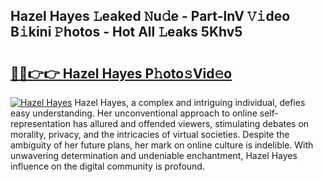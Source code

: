 ## Hazel Hayes 𝙻eaked 𝙽u𝚍e - Part-lnV 𝚅𝚒deo B𝚒kini 𝙿hotos - Hot All 𝙻eaks 5Khv5

# <h2><a href="http://ld3i7mk.urlbe.top/?page=Hazel+Hayes">🔗🔗👉👉 Hazel Hayes P𝚑oto𝚜Vid𝚎o</a></h2>

[![Hazel Hayes](https://i.imgur.com/eBuTRDB.gif)](http://ld3i7mk.urlbe.top/?page=Hazel+Hayes)
Hazel Hayes, a complex and intriguing individual, defies easy understanding. Her unconventional approach to online self-representation has allured and offended viewers, stimulating debates on morality, privacy, and the intricacies of virtual societies. Despite the ambiguity of her future plans, her mark on online culture is indelible. With unwavering determination and undeniable enchantment, Hazel Hayes influence on the digital community is profound.
